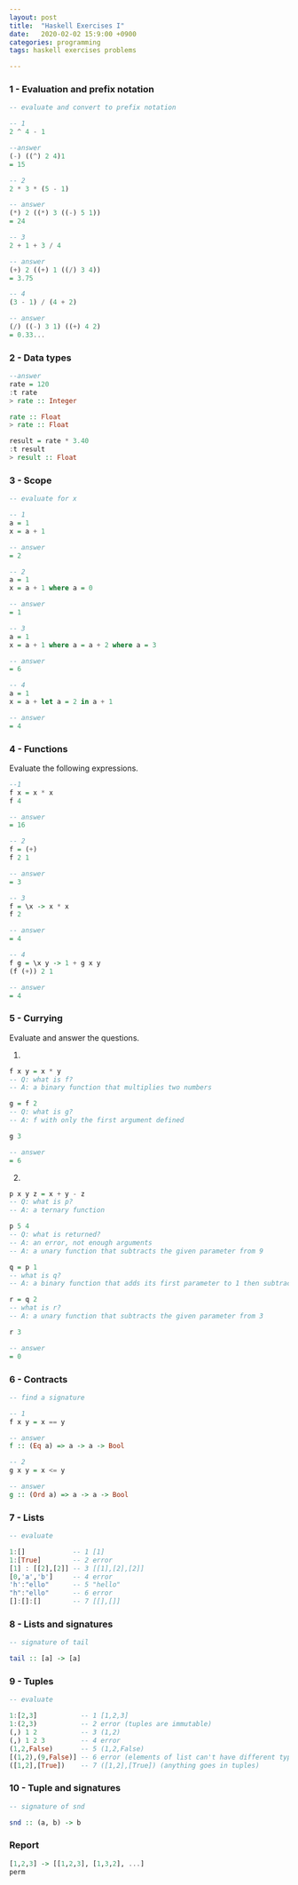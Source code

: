 ```yaml
---
layout: post
title:  "Haskell Exercises I"
date:   2020-02-02 15:9:00 +0900
categories: programming
tags: haskell exercises problems

---
```


###  1 - Evaluation and prefix notation
```haskell
-- evaluate and convert to prefix notation

-- 1
2 ^ 4 - 1

--answer
(-) ((^) 2 4)1
= 15

-- 2
2 * 3 * (5 - 1)

-- answer
(*) 2 ((*) 3 ((-) 5 1))
= 24

-- 3
2 + 1 + 3 / 4

-- answer
(+) 2 ((+) 1 ((/) 3 4))
= 3.75

-- 4
(3 - 1) / (4 + 2)

-- answer
(/) ((-) 3 1) ((+) 4 2)
= 0.33...
```

###  2 - Data types
```haskell
--answer
rate = 120
:t rate
> rate :: Integer

rate :: Float
> rate :: Float

result = rate * 3.40
:t result
> result :: Float
```

###  3 - Scope
```haskell
-- evaluate for x

-- 1
a = 1
x = a + 1

-- answer
= 2

-- 2
a = 1
x = a + 1 where a = 0

-- answer
= 1

-- 3
a = 1
x = a + 1 where a = a + 2 where a = 3

-- answer
= 6

-- 4
a = 1
x = a + let a = 2 in a + 1

-- answer
= 4
```

###  4 - Functions
Evaluate the following expressions.

```haskell
--1
f x = x * x
f 4

-- answer
= 16

-- 2
f = (+)
f 2 1

-- answer
= 3

-- 3
f = \x -> x * x
f 2

-- answer
= 4

-- 4
f g = \x y -> 1 + g x y
(f (+)) 2 1

-- answer
= 4
```

###  5 - Currying
Evaluate and answer the questions.

1.
```haskell
f x y = x * y  
-- Q: what is f? 
-- A: a binary function that multiplies two numbers

g = f 2
-- Q: what is g?
-- A: f with only the first argument defined

g 3

-- answer
= 6
```

2.
```haskell
p x y z = x + y - z 
-- Q: what is p?
-- A: a ternary function

p 5 4
-- Q: what is returned?
-- A: an error, not enough arguments
-- A: a unary function that subtracts the given parameter from 9

q = p 1
-- what is q?
-- A: a binary function that adds its first parameter to 1 then subtract the second parameter

r = q 2
-- what is r?
-- A: a unary function that subtracts the given parameter from 3

r 3

-- answer
= 0
```

###  6 - Contracts
```haskell
-- find a signature

-- 1
f x y = x == y

-- answer
f :: (Eq a) => a -> a -> Bool

-- 2
g x y = x <= y

-- answer
g :: (Ord a) => a -> a -> Bool
```

###  7 - Lists
```haskell
-- evaluate

1:[]            -- 1 [1]
1:[True]        -- 2 error
[1] : [[2],[2]] -- 3 [[1],[2],[2]]
[0,'a','b']     -- 4 error
'h':"ello"      -- 5 "hello"
"h":"ello"      -- 6 error
[]:[]:[]        -- 7 [[],[]]
```

###  8 - Lists and signatures
```haskell
-- signature of tail

tail :: [a] -> [a]
```

###  9 - Tuples
```haskell
-- evaluate

1:[2,3]           -- 1 [1,2,3] 
1:(2,3)           -- 2 error (tuples are immutable)
(,) 1 2           -- 3 (1,2)
(,) 1 2 3         -- 4 error
(1,2,False)       -- 5 (1,2,False)
[(1,2),(9,False)] -- 6 error (elements of list can't have different types)
([1,2],[True])    -- 7 ([1,2],[True]) (anything goes in tuples)
```

###  10 - Tuple and signatures
```haskell
-- signature of snd

snd :: (a, b) -> b
```

### Report
```haskell
[1,2,3] -> [[1,2,3], [1,3,2], ...]
perm
```
